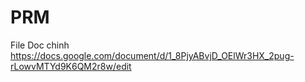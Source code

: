 # PRM

File Doc chinh 
https://docs.google.com/document/d/1_8PjyABvjD_OElWr3HX_2pug-rLowvMTYd9K6QM2r8w/edit
